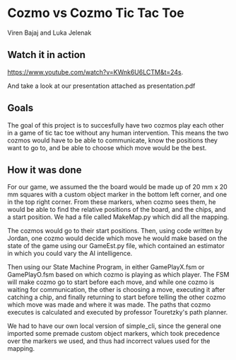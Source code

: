 # Cozmo vs Cozmo Tic Tac Toe
Viren Bajaj and Luka Jelenak
## Watch it in action
https://www.youtube.com/watch?v=KWnk6U6LCTM&t=24s. 

And take a look at our presentation attached as presentation.pdf 

## Goals
The goal of this project is to succesfully have two cozmos play each other in a
game of tic tac toe without any human intervention. This means the two cozmos
would have to be able to communicate, know the positions they want to go to,
and be able to choose which move would be the best.

## How it was done
For our game, we assumed the the board would be made up of 20 mm x 20 mm squares
with a custom object marker in the bottom left corner, and one in the top right
corner. From these markers, when cozmo sees them, he would be able to find the 
relative positions of the board, and the chips, and a start position. We had a 
file called MakeMap.py which did all the mapping.

The cozmos would go to their start positions. Then, using code written by
Jordan, one cozmo would decide which move he would make based on the state of 
the game using our GameEst.py file, which contained an estimator in which you 
could vary the AI intelligence.

Then using our State Machine Program, in either GamePlayX.fsm or GamePlayO.fsm
based on which cozmo is playing as which player. The FSM will make cozmo go to
start before each move, and while one cozmo is waiting for communication,
the other is choosing a move, executing it after catching a chip, and finally
returning to start before telling the other cozmo which move was made and where
it was made. The paths that cozmo executes is calculated and executed by
professor Touretzky's path planner.

We had to have our own local version of simple_cli, since the general one 
imported some premade custom object markers, which took precedence over the
markers we used, and thus had incorrect values used for the mapping.


